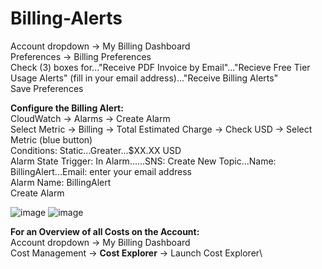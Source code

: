 # Billing-Alerts

Account dropdown → My Billing Dashboard \
Preferences → Billing Preferences \
Check (3) boxes for..."Receive PDF Invoice by Email"..."Recieve Free Tier Usage Alerts" (fill in your email address)..."Receive Billing Alerts" \
Save Preferences

**Configure the Billing Alert:** \
CloudWatch → Alarms → Create Alarm \
Select Metric → Billing → Total Estimated Charge → Check USD → Select Metric (blue button) \
Conditions: Static...Greater...$XX.XX USD \
Alarm State Trigger: In Alarm......SNS: Create New Topic...Name: BillingAlert...Email: enter your email address \
Alarm Name: BillingAlert \
Create Alarm

![image](https://user-images.githubusercontent.com/80132085/112333665-2e4ee100-8c91-11eb-9afd-4e03752d9562.png)
![image](https://user-images.githubusercontent.com/80132085/112333760-40308400-8c91-11eb-8dfb-febcb12ee279.png)





**For an Overview of all Costs on the Account:** \
Account dropdown → My Billing Dashboard \
Cost Management → **Cost Explorer** → Launch Cost Explorer\
